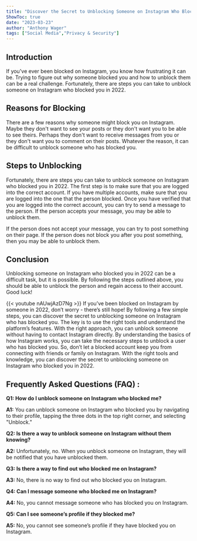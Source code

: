 ```yaml
---
title: "Discover the Secret to Unblocking Someone on Instagram Who Blocked You in 2022!"
ShowToc: true 
date: "2023-03-23"
author: "Anthony Wager" 
tags: ["Social Media","Privacy & Security"]
---
```

## Introduction

If you've ever been blocked on Instagram, you know how frustrating it can be. Trying to figure out why someone blocked you and how to unblock them can be a real challenge. Fortunately, there are steps you can take to unblock someone on Instagram who blocked you in 2022.

## Reasons for Blocking

There are a few reasons why someone might block you on Instagram. Maybe they don't want to see your posts or they don't want you to be able to see theirs. Perhaps they don't want to receive messages from you or they don't want you to comment on their posts. Whatever the reason, it can be difficult to unblock someone who has blocked you.

## Steps to Unblocking

Fortunately, there are steps you can take to unblock someone on Instagram who blocked you in 2022. The first step is to make sure that you are logged into the correct account. If you have multiple accounts, make sure that you are logged into the one that the person blocked. Once you have verified that you are logged into the correct account, you can try to send a message to the person. If the person accepts your message, you may be able to unblock them.

If the person does not accept your message, you can try to post something on their page. If the person does not block you after you post something, then you may be able to unblock them.

## Conclusion

Unblocking someone on Instagram who blocked you in 2022 can be a difficult task, but it is possible. By following the steps outlined above, you should be able to unblock the person and regain access to their account. Good luck!

{{< youtube nAUwjAzD7Ng >}} 
If you’ve been blocked on Instagram by someone in 2022, don’t worry - there’s still hope! By following a few simple steps, you can discover the secret to unblocking someone on Instagram who has blocked you. The key is to use the right tools and understand the platform’s features. With the right approach, you can unblock someone without having to contact Instagram directly. By understanding the basics of how Instagram works, you can take the necessary steps to unblock a user who has blocked you. So, don’t let a blocked account keep you from connecting with friends or family on Instagram. With the right tools and knowledge, you can discover the secret to unblocking someone on Instagram who blocked you in 2022.

## Frequently Asked Questions (FAQ) :
**Q1: How do I unblock someone on Instagram who blocked me?**

**A1:** You can unblock someone on Instagram who blocked you by navigating to their profile, tapping the three dots in the top right corner, and selecting "Unblock." 

**Q2: Is there a way to unblock someone on Instagram without them knowing?**

**A2:** Unfortunately, no. When you unblock someone on Instagram, they will be notified that you have unblocked them. 

**Q3: Is there a way to find out who blocked me on Instagram?**

**A3:** No, there is no way to find out who blocked you on Instagram. 

**Q4: Can I message someone who blocked me on Instagram?**

**A4:** No, you cannot message someone who has blocked you on Instagram. 

**Q5: Can I see someone’s profile if they blocked me?**

**A5:** No, you cannot see someone’s profile if they have blocked you on Instagram.




